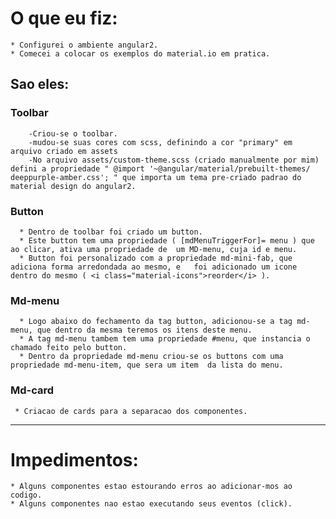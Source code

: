 # O que eu fiz:
    * Configurei o ambiente angular2. 
    * Comecei a colocar os exemplos do material.io em pratica.

## Sao eles:
### Toolbar  
		-Criou-se o toolbar. 
		-mudou-se suas cores com scss, definindo a cor "primary" em arquivo criado em assets
		-No arquivo assets/custom-theme.scss (criado manualmente por mim) defini a propriedade " @import '~@angular/material/prebuilt-themes/ 			deeppurple-amber.css'; " que importa um tema pre-criado padrao do material design do angular2.

### Button 
	  * Dentro de toolbar foi criado um button.
	  * Este button tem uma propriedade ( [mdMenuTriggerFor]= menu ) que ao clicar, ativa uma propriedade de  um MD-menu, cuja id e menu.
	  * Button foi personalizado com a propriedade md-mini-fab, que adiciona forma arredondada ao mesmo, e   foi adicionado um icone dentro do mesmo ( <i class="material-icons">reorder</i> ).

### Md-menu
	  * Logo abaixo do fechamento da tag button, adicionou-se a tag md-menu, que dentro da mesma teremos os itens deste menu.
	  * A tag md-menu tambem tem uma propriedade #menu, que instancia o chamado feito pelo button.
	  * Dentro da propriedade md-menu criou-se os buttons com uma propriedade md-menu-item, que sera um item  da lista do menu.

### Md-card
	 * Criacao de cards para a separacao dos componentes.
	 
---
# Impedimentos:
    * Alguns componentes estao estourando erros ao adicionar-mos ao codigo.
    * Alguns componentes nao estao executando seus eventos (click).